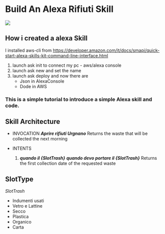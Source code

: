 # Build An Alexa Rifiuti Skill
<img src="https://m.media-amazon.com/images/G/01/mobile-apps/dex/alexa/alexa-skills-kit/tutorials/quiz-game/header._TTH_.png" />


## How i created a alexa Skill

I installed aws-cli from https://developer.amazon.com/it/docs/smapi/quick-start-alexa-skills-kit-command-line-interface.html
1) launch ask init to connect my pc - aws/alexa console
2) launch ask new and set the name
3) launch ask deploy and now there are 
    - Json in AlexaConsole 
    - Dode in AWS 

### This is a simple tutorial to introduce a simple Alexa skill and code.

## Skill Architecture

* INVOCATION ***Aprire rifiuti Urgnano***
Returns the waste that will be collected the next morning

* INTENTS
    1. ***quando il {SlotTrash}***
       ***quando devo portare il {SlotTrash}***
       Returns the first collection date of the requested waste


## SlotType
*SlotTrash* 
 * Indumenti usati
 * Vetro e Lattine 
 * Secco 
 * Plastica 
 * Organico
 * Carta 

 